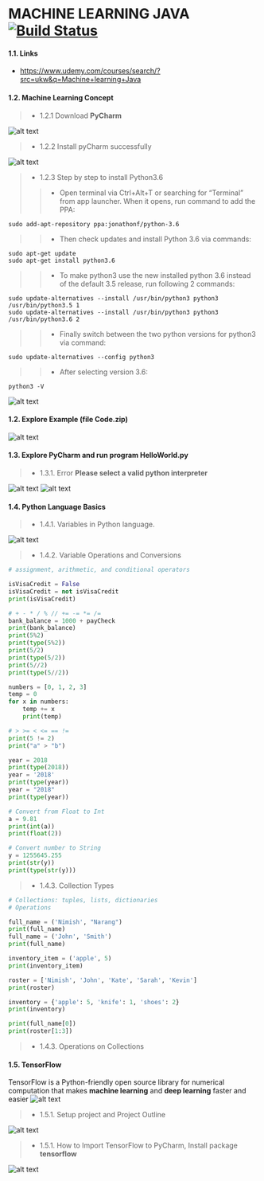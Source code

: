 # MACHINE LEARNING JAVA [![Build Status](https://travis-ci.org/nomensa/jquery.hide-show.svg)](https://travis-ci.org/nomensa/jquery.hide-show.svg?branch=master)
#### 1.1. Links
- https://www.udemy.com/courses/search/?src=ukw&q=Machine+learning+Java
#### 1.2. Machine Learning Concept
> - 1.2.1 Download **PyCharm**

![alt text](https://github.com/danisluis10/Machine-Learning-Java/blob/master/ai_001..png)

> - 1.2.2 Install pyCharm successfully

![alt text](https://github.com/danisluis10/Machine-Learning-Java/blob/master/ai_002.png)

> - 1.2.3 Step by step to install Python3.6
 >> - Open terminal via Ctrl+Alt+T or searching for “Terminal” from app launcher. When it opens, run command to add the PPA:
```
sudo add-apt-repository ppa:jonathonf/python-3.6
```
>> - Then check updates and install Python 3.6 via commands:
```
sudo apt-get update
sudo apt-get install python3.6
```
>> - To make python3 use the new installed python 3.6 instead of the default 3.5 release, run following 2 commands:
```
sudo update-alternatives --install /usr/bin/python3 python3 /usr/bin/python3.5 1
sudo update-alternatives --install /usr/bin/python3 python3 /usr/bin/python3.6 2
```
>> - Finally switch between the two python versions for python3 via command:
```
sudo update-alternatives --config python3
```
>> - After selecting version 3.6:
```
python3 -V
```

![alt text](https://github.com/danisluis10/Machine-Learning-Java/blob/master/ai_003.png)

#### 1.2. Explore Example (file Code.zip)

![alt text](https://github.com/danisluis10/Machine-Learning-Java/blob/master/ai_004.png)

#### 1.3. Explore PyCharm and run program **HelloWorld.py**
> - 1.3.1. Error **Please select a valid python interpreter**

![alt text](https://github.com/danisluis10/Machine-Learning-Java/blob/master/ai_005.png)
![alt text](https://github.com/danisluis10/Machine-Learning-Java/blob/master/ai_006.png)

#### 1.4. Python Language Basics
> - 1.4.1. Variables in Python language.

![alt text](https://github.com/danisluis10/Machine-Learning-Java/blob/master/ai_007.png)

> - 1.4.2. Variable Operations and Conversions

```py
# assignment, arithmetic, and conditional operators

isVisaCredit = False
isVisaCredit = not isVisaCredit
print(isVisaCredit)

# + - * / % // += -= *= /=
bank_balance = 1000 + payCheck
print(bank_balance)
print(5%2)
print(type(5%2))
print(5/2)
print(type(5/2))
print(5//2)
print(type(5//2))

numbers = [0, 1, 2, 3]
temp = 0
for x in numbers:
    temp += x
    print(temp)

# > >= < <= == !=
print(5 != 2)
print("a" > "b")

year = 2018
print(type(2018))
year = '2018'
print(type(year))
year = "2018"
print(type(year))

# Convert from Float to Int
a = 9.81
print(int(a))
print(float(2))

# Convert number to String
y = 1255645.255
print(str(y))
print(type(str(y)))
```

> - 1.4.3. Collection Types

```py
# Collections: tuples, lists, dictionaries
# Operations

full_name = ('Nimish', "Narang")
print(full_name)
full_name = ('John', 'Smith')
print(full_name)

inventory_item = ('apple', 5)
print(inventory_item)

roster = ['Nimish', 'John', 'Kate', 'Sarah', 'Kevin']
print(roster)

inventory = {'apple': 5, 'knife': 1, 'shoes': 2}
print(inventory)

print(full_name[0])
print(roster[1:3])
```

> - 1.4.3. Operations on Collections

#### 1.5. TensorFlow 
TensorFlow is a Python-friendly open source library for numerical computation that makes **machine learning** and **deep learning** faster and easier
![alt text](https://github.com/danisluis10/Machine-Learning-Java/blob/master/ai_008.jpg)


> - 1.5.1. Setup project and Project Outline

![alt text](https://github.com/danisluis10/Machine-Learning-Java/blob/master/ai_009.png)

> - 1.5.1. How to Import TensorFlow to PyCharm, Install package **tensorflow**

![alt text](https://github.com/danisluis10/Machine-Learning-Java/blob/master/ai_010.png)




